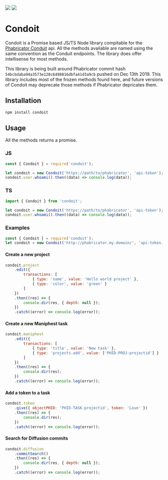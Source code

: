 [![](https://img.shields.io/badge/Docs-Docs-00a02e?logo=github&style=for-the-badge&color=0000ff)](https://securisec.github.io/condoit/)
![](https://img.shields.io/npm/v/condoit?style=for-the-badge)

# Condoit

Condoit is a Promise based JS/TS Node library compitable for the [Phabricator Conduit](https://secure.phabricator.com/conduit/method/) api. All the methods available are named using the same convention as the Conduit endpoints. The library does offer intellisense for most methods.

This library is being built around Phabricator commit hash `54bcbdaba94a3573e128c6498816dbfa41d3a9cb` pushed on Dec 13th 2019. This library includes most of the frozen methods found here, and future versions of Condoit may deprecate those methods if Phabricator depricates them.

## Installation

```bash
npm install condoit
```

## Usage

All the methods returns a promise.

### JS

```js
const { Condoit } = require('condoit');

let condoit = new Condoit('https://path/to/phabricator', 'api-token');
condoit.user.whoami().then((data) => console.log(data));
```

### TS

```ts
import { Condoit } from 'condoit';

let condoit = new Condoit('https://path/to/phabricator', 'api-token');
condoit.user.whoami().then((data) => console.log(data));
```

### Examples

```js
const { Condoit } = require('condoit');
let condoit = new Condoit('http://phabricator.my.domain/', 'api-token...');
```

#### Create a new project

```js
condoit.project
	.edit({
		transactions: [
			{ type: 'name', value: 'Hello world project' },
			{ type: 'color', value: 'green' }
		]
	})
	.then((res) => {
		console.dir(res, { depth: null });
	})
	.catch((error) => console.log(error));
```

#### Create a new Maniphest task

```js
condoit.maniphest
	.edit({
		transactions: [
			{ type: 'title', value: 'New task' },
			{ type: 'projects.add', value: ['PHID-PROJ-projectid'] }
		]
	})
	.then((res) => {
		console.dir(res);
	})
	.catch((error) => console.log(error));
```

#### Add a token to a task

```js
condoit.token
	.give({ objectPHID: 'PHID-TASK-projectid', token: 'Love' })
	.then((res) => {
		console.dir(res);
	})
	.catch((error) => console.log(error));
```

#### Search for Diffusion commits

```js
condoit.diffusion
	.commitSearch()
	.then((res) => {
		console.dir(res, { depth: null });
	})
	.catch((error) => console.log(error));
```
